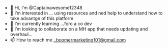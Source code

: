 - 👋 Hi, I’m @Captainawesome12348
- 👀 I’m interested in ... using resources and ned help to understand how to take advantge of this platform
- 🌱 I’m currently learning ...foro a co dev
- 💞️ I’m looking to collaborate on  a MH app that needs updating and overhaul...
- 📫 How to reach me ..boomermarketing101@gmail.com

<!---
Captainawesome12348/Captainawesome12348 is a ✨ special ✨ repository because its `README.md` (this file) appears on your GitHub profile.
You can click the Preview link to take a look at your changes.
--->
